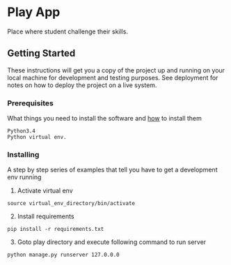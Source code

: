 # Play App

Place where student challenge their skills.

## Getting Started

These instructions will get you a copy of the project up and running on your local machine for development and testing purposes. See deployment for notes on how to deploy the project on a live system.

### Prerequisites

What things you need to install the software and [how](http://devmartin.com/blog/2016/04/creating-a-virtual-environment-with-python3.4-on-ubuntu-16.04-xenial-xerus/) to install them

```
Python3.4
Python virtual env. 
```

### Installing

A step by step series of examples that tell you have to get a development env running

1. Activate virtual env

``` shell
source virtual_env_directory/bin/activate
```
2. Install requirements
``` shell
pip install -r requirements.txt
```
3. Goto play directory and execute following command to run server
``` shell
python manage.py runserver 127.0.0.0
```